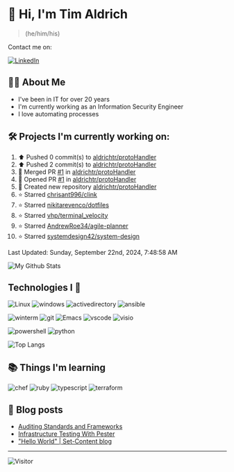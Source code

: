 # 👋 Hi, I'm Tim Aldrich

> (he/him/his)

Contact me on:

<a href="https://www.linkedin.com/in/timothy-r-aldrich/?lipi=urn%3Ali%3Apage%3Ad_flagship3_feed%3BMS0i193dS%2Fi6SvBKYxyEnQ%3D%3D">![LinkedIn](https://img.shields.io/badge/LinkedIn-0077B5?style=for-the-badge&logo=linkedin&logoColor=white)</a>



## 👩‍💻 About Me

- I've been in IT for over 20 years
- I'm currently working as an Information Security Engineer
- I love automating processes

## 🛠️ Projects I'm currently working on:


<!--RECENT_ACTIVITY:start-->
1. ⬆️ Pushed 0 commit(s) to [aldrichtr/protoHandler](https://github.com/aldrichtr/protoHandler)<br>
2. ⬆️ Pushed 2 commit(s) to [aldrichtr/protoHandler](https://github.com/aldrichtr/protoHandler)<br>
3. 🎉 Merged PR [#1](https://github.com/aldrichtr/protoHandler/pull/1) in [aldrichtr/protoHandler](https://github.com/aldrichtr/protoHandler)<br>
4. 💪 Opened PR [#1](https://github.com/aldrichtr/protoHandler/pull/1) in [aldrichtr/protoHandler](https://github.com/aldrichtr/protoHandler)<br>
5. 📔 Created new repository [aldrichtr/protoHandler](https://github.com/aldrichtr/protoHandler)<br>
6. ⭐ Starred [chrisant996/clink](https://github.com/chrisant996/clink)<br>
7. ⭐ Starred [nikitarevenco/dotfiles](https://github.com/nikitarevenco/dotfiles)<br>
8. ⭐ Starred [vhp/terminal_velocity](https://github.com/vhp/terminal_velocity)<br>
9. ⭐ Starred [AndrewRoe34/agile-planner](https://github.com/AndrewRoe34/agile-planner)<br>
10. ⭐ Starred [systemdesign42/system-design](https://github.com/systemdesign42/system-design)<br>
<!--RECENT_ACTIVITY:end-->

<!--RECENT_ACTIVITY:last_update-->
Last Updated: Sunday, September 22nd, 2024, 7:48:58 AM
<!--RECENT_ACTIVITY:last_update_end-->


<!--
  Configuration for the Github stats widget:
  https://github.com/anuraghazra/github-readme-stats
-->
![My Github Stats](https://github-readme-stats.vercel.app/api?username=aldrichtr&count_private=true&show=prs_merged,reviews&show_icons=true&theme=onedark)

## Technologies I 💖



<!--
  these urls are helpful in creating these:
  https://simpleicons.org/
  https://github.com/simple-icons/simple-icons/blob/develop/slugs.md
  https://shields.io/category/activity
-->

![Linux](https://img.shields.io/badge/linux-282C34?logo=linux&logoColor=white&style=plastic)
![windows](https://img.shields.io/badge/windows-282C34?logo=windows&style=plastic)
![activedirectory](https://img.shields.io/badge/activedirectory-282C34?logo=microsoft&style=plastic)
![ansible](https://img.shields.io/badge/ansible-282C34?logo=ansible&style=plastic)

![winterm](https://img.shields.io/badge/winterm-282C34?logo=windowsterminal&style=plastic)
![git](https://img.shields.io/badge/git-282C34?logo=git&logoColor=F05032&style=plastic)
![Emacs](https://img.shields.io/badge/gnuemacs-282C34?logo=gnuemacs&logoColor=blueviolet&style=plastic)
![vscode](https://img.shields.io/badge/vscode-282C34?logo=visualstudiocode&style=plastic)
![visio](https://img.shields.io/badge/visio-282C34?logo=microsoftvisio&style=plastic)

![powershell](https://img.shields.io/badge/powershell-282C34?logo=powershell&style=plastic)
![python](https://img.shields.io/badge/python-282C34?logo=python&style=282C34plastic)

![Top Langs](https://github-readme-stats.vercel.app/api/top-langs/?username=aldrichtr&layout=donut-vertical&theme=onedark)

## 📚 Things I'm learning

![chef](https://img.shields.io/badge/chef-282C34?logo=chef&style=plastic)
![ruby](https://img.shields.io/badge/ruby-282C34?logo=ruby&style=plastic)
![typescript](https://img.shields.io/badge/typescript-282C34?logo=typescript&style=plastic)
![terraform](https://img.shields.io/badge/terraform-282C34?logo=terraform&style=plastic)

## 📃 Blog posts

<!-- BLOG-POST-LIST:START -->
- [Auditing Standards and Frameworks](https://aldrichtr.github.io/posts/auditing-standards-and-frameworks/)
- [Infrastructure Testing With Pester](https://aldrichtr.github.io/posts/infrastructure-testing-with-pester/)
- [&quot;Hello World&quot; | Set-Content blog](https://aldrichtr.github.io/posts/my-first-post/)
<!-- BLOG-POST-LIST:END -->

---

![Visitor](https://visitor-badge.laobi.icu/badge?page_id=aldrichtr.aldrichtr)
